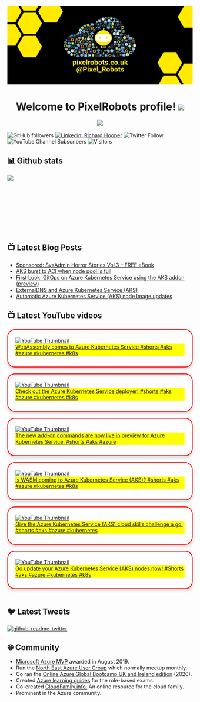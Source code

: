 ## [![PixelRobots header](https://github.com/PixelRobots/PixelRobots/blob/master/images/PixelRobots_Desktop_Wallpaper.png?raw=true)](https://pixelrobots.co.uk)

<h1 align="center">
  Welcome to PixelRobots profile!
  <img src="https://media.giphy.com/media/hvRJCLFzcasrR4ia7z/giphy.gif" width="28">
</h1>

<!-- Typing SVG by DenverCoder1 - https://github.com/DenverCoder1/readme-typing-svg -->
<p align="center">
  <a href="https://github.com/DenverCoder1/readme-typing-svg"><img src="https://readme-typing-svg.herokuapp.com/?lines=Azure%20Advocate%20and%20Microsoft%20MVP;Sysadmin%20at%20heart;15%2B%20years%20of%20IT%20experience;Always%20learning%20new%20things&font=roboto&center=true&width=440&height=45&color=ffea00&vCenter=true&size=22"></a>
</p>


![GitHub followers](https://img.shields.io/github/followers/pixelrobots?style=social)
[![Linkedin: Richard Hooper](https://img.shields.io/badge/-Richard%20Hooper-blue?style=flat-square&logo=Linkedin&logoColor=white&link=https://www.linkedin.com/in/richard-hooper-uk/)](https://www.linkedin.com/in/richard-hooper-uk/)
![Twitter Follow](https://img.shields.io/twitter/follow/pixel_robots?style=social)
![YouTube Channel Subscribers](https://img.shields.io/youtube/channel/subscribers/UCs6gF5L-7iaoHlTDYpAlgsQ?style=social)
![Visitors](https://visitor-badge.glitch.me/badge?page_id=pixelrobots&left_color=gray&right_color=blue)

## 📊 Github stats
<p >
  <img align="left" src="https://github-readme-stats.vercel.app/api?username=pixelrobots&show_icons=true&bg_color=ffea00&title_color=000000&text_color=000000&icon_color=ff0000&hide_border=true&count_private=true" />
</p>

</br>
</br>
</br>
</br>
</br>
</br>
</br>
</br>
</br>

## 📺 Latest Blog Posts
<!-- BLOG-POST-LIST:START -->
- [Sponsored: SysAdmin Horror Stories Vol.3 – FREE eBook](https://pixelrobots.co.uk/2021/10/sponsored-sysadmin-horror-stories-vol-3-free-ebook/?utm_source=rss&utm_medium=rss&utm_campaign=sponsored-sysadmin-horror-stories-vol-3-free-ebook)
- [AKS burst to ACI when node pool is full](https://pixelrobots.co.uk/2021/08/aks-burst-to-aci-when-node-pool-is-full/?utm_source=rss&utm_medium=rss&utm_campaign=aks-burst-to-aci-when-node-pool-is-full)
- [First Look: GitOps on Azure Kubernetes Service using the AKS addon &lpar;preview&rpar;](https://pixelrobots.co.uk/2021/07/first-look-gitops-on-azure-kubernetes-service-using-the-aks-addon-preview/?utm_source=rss&utm_medium=rss&utm_campaign=first-look-gitops-on-azure-kubernetes-service-using-the-aks-addon-preview)
- [ExternalDNS and Azure Kubernetes Service &lpar;AKS&rpar;](https://pixelrobots.co.uk/2021/06/externaldns-and-azure-kubernetes-service-aks/?utm_source=rss&utm_medium=rss&utm_campaign=externaldns-and-azure-kubernetes-service-aks)
- [Automatic Azure Kubernetes Service &lpar;AKS&rpar; node Image updates](https://pixelrobots.co.uk/2021/05/automatic-azure-kubernetes-service-aks-node-image-updates/?utm_source=rss&utm_medium=rss&utm_campaign=automatic-azure-kubernetes-service-aks-node-image-updates)
<!-- BLOG-POST-LIST:END -->

## 📺 Latest YouTube videos
<!-- Feed workflow - https://github.com/gautamkrishnar/blog-post-workflow -->
<!-- YouTube Cards - WIP by DenverCoder1 -->

<!-- YOUTUBE:START --><div class="card" style="box-shadow: 0 4px 8px 0 rgba(0,0,0,0.2); border-radius: 20px; padding: 20px 20px 28px 20px; border: solid 2px red; width 55%"><a href="https://www.youtube.com/watch?v=aowwo8-N_Kc"><img src="https://i.ytimg.com/vi/aowwo8-N_Kc/mqdefault.jpg" alt="YouTube Thumbnail"></a>
<div class="card__content" style="background-color: yellow"><a href="https://www.youtube.com/watch?v=aowwo8-N_Kc">WebAssembly comes to Azure Kubernetes Service #shorts #aks #azure #kubernetes #k8s</a></div></div></br><div class="card" style="box-shadow: 0 4px 8px 0 rgba(0,0,0,0.2); border-radius: 20px; padding: 20px 20px 28px 20px; border: solid 2px red; width 55%"><a href="https://www.youtube.com/watch?v=hNSaHx6WUF8"><img src="https://i.ytimg.com/vi/hNSaHx6WUF8/mqdefault.jpg" alt="YouTube Thumbnail"></a>
<div class="card__content" style="background-color: yellow"><a href="https://www.youtube.com/watch?v=hNSaHx6WUF8">Check out the Azure Kubernetes Service deployer! #shorts #aks #azure #kubernetes #k8s</a></div></div></br><div class="card" style="box-shadow: 0 4px 8px 0 rgba(0,0,0,0.2); border-radius: 20px; padding: 20px 20px 28px 20px; border: solid 2px red; width 55%"><a href="https://www.youtube.com/watch?v=HX72ifEOkdw"><img src="https://i.ytimg.com/vi/HX72ifEOkdw/mqdefault.jpg" alt="YouTube Thumbnail"></a>
<div class="card__content" style="background-color: yellow"><a href="https://www.youtube.com/watch?v=HX72ifEOkdw">The new add-on commands are now live in preview for Azure Kubernetes Service. #shorts #aks #azure</a></div></div></br><div class="card" style="box-shadow: 0 4px 8px 0 rgba(0,0,0,0.2); border-radius: 20px; padding: 20px 20px 28px 20px; border: solid 2px red; width 55%"><a href="https://www.youtube.com/watch?v=2hjcX-SCmNs"><img src="https://i.ytimg.com/vi/2hjcX-SCmNs/mqdefault.jpg" alt="YouTube Thumbnail"></a>
<div class="card__content" style="background-color: yellow"><a href="https://www.youtube.com/watch?v=2hjcX-SCmNs">Is WASM coming to Azure Kubernetes Service &lpar;AKS&rpar;? #shorts #aks #azure #kubernetes #k8s</a></div></div></br><div class="card" style="box-shadow: 0 4px 8px 0 rgba(0,0,0,0.2); border-radius: 20px; padding: 20px 20px 28px 20px; border: solid 2px red; width 55%"><a href="https://www.youtube.com/watch?v=nW21Dg8ZogQ"><img src="https://i.ytimg.com/vi/nW21Dg8ZogQ/mqdefault.jpg" alt="YouTube Thumbnail"></a>
<div class="card__content" style="background-color: yellow"><a href="https://www.youtube.com/watch?v=nW21Dg8ZogQ">Give the Azure Kubernetes Service &lpar;AKS&rpar; cloud skills challenge a go. #shorts #aks #azure #kubernetes</a></div></div></br><div class="card" style="box-shadow: 0 4px 8px 0 rgba(0,0,0,0.2); border-radius: 20px; padding: 20px 20px 28px 20px; border: solid 2px red; width 55%"><a href="https://www.youtube.com/watch?v=j_nmx90DsnU"><img src="https://i.ytimg.com/vi/j_nmx90DsnU/mqdefault.jpg" alt="YouTube Thumbnail"></a>
<div class="card__content" style="background-color: yellow"><a href="https://www.youtube.com/watch?v=j_nmx90DsnU">Go update your Azure Kubernetes Service &lpar;AKS&rpar; nodes now! #Shorts #aks #azure #kubernetes #k8s</a></div></div></br><!-- YOUTUBE:END -->

## 🐦 Latest Tweets
[![github-readme-twitter](https://github-readme-twitter.gazf.vercel.app/api?id=pixel_robots&layout=wide)](https://github.com/gazf/github-readme-twitter)


## :globe_with_meridians: Community
- <a href="https://mvp.microsoft.com/en-us/PublicProfile/5003450?fullName=Richard%20Hooper=1">Microsoft Azure MVP</a> awarded in August 2019.
- Run the <a href="https://www.meetup.com/North-East-Azure-User-Group/">North East Azure User Group</a> which normally meetup monthly.
- Co ran the <a href="https://www.youtube.com/channel/UC6SpVz6lkAbOjAlvMxL8TmA">Online Azure Global Bootcamp UK and Ireland edition</a> (2020).
- Created <a href="https://github.com/PixelRobots/Azure-Study-Guides">Azure learning guides</a> for the role-based exams.
- Co-created <a href="https://cloudfamily.info/">CloudFamily.info.</a> An online resource for the cloud family.
- Prominent in the Azure community.

<!--
### 💻 Projects
- 


### 📖 Azure Learning Resources
- 

### 📫 Where to find me
- <a href="https://pixelrobots.co.uk">Blog</a>
- <a href="https://twitter.com/Pixel_Robots">Twitter</a>
- <a href="https://www.youtube.com/channel/UCs6gF5L-7iaoHlTDYpAlgsQ/">YouTube</a>
- <a href="https://www.linkedin.com/in/richard-hooper-598a1412/">LinkedIn</a>
-->

